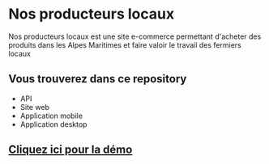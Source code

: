 # Nos producteurs locaux

Nos producteurs locaux est une site e-commerce permettant d'acheter des produits dans les Alpes Maritimes et faire valoir le travail des fermiers locaux

## Vous trouverez dans ce repository
- API
- Site web
- Application mobile
- Application desktop

## [Cliquez ici pour la démo](https://web.nossproducteurslocaux.fr/)
